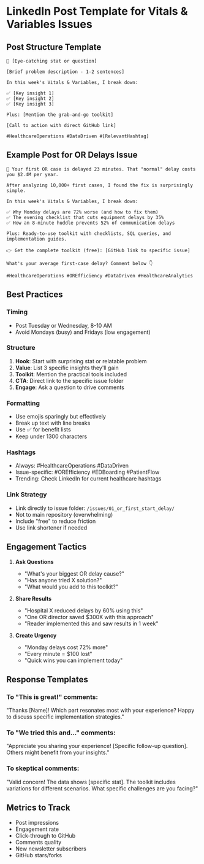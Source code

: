 # LinkedIn Post Template for Vitals & Variables Issues

## Post Structure Template

```
🏥 [Eye-catching stat or question]

[Brief problem description - 1-2 sentences]

In this week's Vitals & Variables, I break down:

✅ [Key insight 1]
✅ [Key insight 2] 
✅ [Key insight 3]

Plus: [Mention the grab-and-go toolkit]

[Call to action with direct GitHub link]

#HealthcareOperations #DataDriven #[RelevantHashtag]
```

## Example Post for OR Delays Issue

```
🏥 Your first OR case is delayed 23 minutes. That "normal" delay costs you $2.4M per year.

After analyzing 10,000+ first cases, I found the fix is surprisingly simple.

In this week's Vitals & Variables, I break down:

✅ Why Monday delays are 72% worse (and how to fix them)
✅ The evening checklist that cuts equipment delays by 35%
✅ How an 8-minute huddle prevents 52% of communication delays

Plus: Ready-to-use toolkit with checklists, SQL queries, and implementation guides.

👉 Get the complete toolkit (free): [GitHub link to specific issue]

What's your average first-case delay? Comment below 👇

#HealthcareOperations #OREfficiency #DataDriven #HealthcareAnalytics
```

## Best Practices

### Timing
- Post Tuesday or Wednesday, 8-10 AM
- Avoid Mondays (busy) and Fridays (low engagement)

### Structure
1. **Hook**: Start with surprising stat or relatable problem
2. **Value**: List 3 specific insights they'll gain
3. **Toolkit**: Mention the practical tools included
4. **CTA**: Direct link to the specific issue folder
5. **Engage**: Ask a question to drive comments

### Formatting
- Use emojis sparingly but effectively
- Break up text with line breaks
- Use ✅ for benefit lists
- Keep under 1300 characters

### Hashtags
- Always: #HealthcareOperations #DataDriven
- Issue-specific: #OREfficiency #EDBoarding #PatientFlow
- Trending: Check LinkedIn for current healthcare hashtags

### Link Strategy
- Link directly to issue folder: `/issues/01_or_first_start_delay/`
- Not to main repository (overwhelming)
- Include "free" to reduce friction
- Use link shortener if needed

## Engagement Tactics

1. **Ask Questions**
   - "What's your biggest OR delay cause?"
   - "Has anyone tried X solution?"
   - "What would you add to this toolkit?"

2. **Share Results**
   - "Hospital X reduced delays by 60% using this"
   - "One OR director saved $300K with this approach"
   - "Reader implemented this and saw results in 1 week"

3. **Create Urgency**
   - "Monday delays cost 72% more"
   - "Every minute = $100 lost"
   - "Quick wins you can implement today"

## Response Templates

### To "This is great!" comments:
"Thanks [Name]! Which part resonates most with your experience? Happy to discuss specific implementation strategies."

### To "We tried this and..." comments:
"Appreciate you sharing your experience! [Specific follow-up question]. Others might benefit from your insights."

### To skeptical comments:
"Valid concern! The data shows [specific stat]. The toolkit includes variations for different scenarios. What specific challenges are you facing?"

## Metrics to Track
- Post impressions
- Engagement rate
- Click-through to GitHub
- Comments quality
- New newsletter subscribers
- GitHub stars/forks